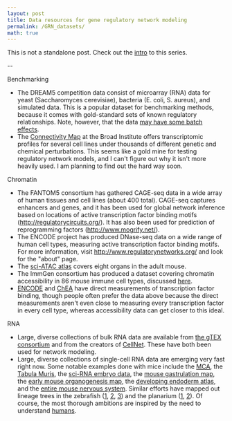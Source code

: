 ```yaml
---
layout: post
title: Data resources for gene regulatory network modeling
permalink: /GRN_datasets/
math: true
---
```


This is not a standalone post. Check out the [intro](https://ekernf01.github.io/GRN_intro) to this series.

--

Benchmarking


- The DREAM5 competition data consist of microarray (RNA) data for yeast (Saccharomyces cerevisiae), bacteria (E. coli, S. aureus), and simulated data. This is a popular dataset for benchmarking methods, because it comes with gold-standard sets of known regulatory relationships. Note, however, that the data [may have some batch effects](https://doi.org/10.1111/j.1749-6632.2008.04100.x).
- The [Connectivity Map](https://www.broadinstitute.org/connectivity-map-cmap) at the Broad Institute offers transcriptomic profiles for several cell lines under thousands of different genetic and chemical perturbations. This seems like a gold mine for testing regulatory network models, and I can't figure out why it isn't more heavily used. I am planning to find out the hard way soon.

Chromatin


- The FANTOM5 consortium has gathered CAGE-seq data in a wide array of human tissues and cell lines (about 400 total). CAGE-seq captures enhancers and genes, and it has been used for global network inference based on locations of active transcription factor binding motifs (http://regulatorycircuits.org/). It has also been used for prediction of reprogramming factors (http://www.mogrify.net/). 
- The ENCODE project has produced DNase-seq data on a wide range of human cell types, measuring active transcription factor binding motifs. For more information, visit <http://www.regulatorynetworks.org/>  and look for the "about" page. 
- The [sci-ATAC atlas](http://atlas.gs.washington.edu/mouse-atac/) covers eight organs in the adult mouse.
- The ImmGen consortium has produced a dataset covering chromatin accessibility in 86 mouse immune cell types, discussed [here](https://doi.org/10.1016/j.cell.2018.12.036).
- [ENCODE](<https://www.encodeproject.org/search/?type=experiment&replicates.library.biosample.uuid=d8ca0867-13cd-40df-9de0-29f9da53d935&status!=deleted&status!=revoked&status!=replaced&limit=all>) and [ChEA](<https://www.ncbi.nlm.nih.gov/pubmed/20709693>) have direct measurements of transcription factor binding, though people often prefer the data above because the direct measurements aren't even close to measuring every transcription factor in every cell type, whereas accessibility data can get closer to this ideal.

RNA


- Large, diverse collections of bulk RNA data are available from [the gTEX consortium](https://gtexportal.org/home/) and from the creators of [CellNet](http://pcahan1.github.io/cellnetr/). These have both been used for network modeling.
- Large, diverse collections of single-cell RNA data are emerging very fast right now. Some notable examples done with mice include the [MCA](http://bis.zju.edu.cn/MCA/), the [Tabula Muris](https://tabula-muris.ds.czbiohub.org/), the [sci-RNA embryo data](http://atlas.gs.washington.edu/hub/), the [mouse gastrulation map](https://marionilab.cruk.cam.ac.uk/MouseGastrulation2018/), the [early mouse organogenesis map](https://doi.org/10.1038/s41556-017-0013-z), the [developing endoderm atlas](https://www.nature.com/articles/s41586-019-1127-1), and the [entire mouse nervous system](https://www.cell.com/cell/pdf/S0092-8674(18)30789-X.pdf). Similar efforts have mapped out lineage trees in the zebrafish ([1](https://science.sciencemag.org/content/360/6392/eaar3131), [2](https://science.sciencemag.org/content/360/6392/981.abstract), [3](https://www.biorxiv.org/content/10.1101/738344v1.full.pdf)) and the planarium ([1](https://science.sciencemag.org/content/360/6391/eaaq1723), [2](https://science.sciencemag.org/content/360/6391/eaaq1736)). Of course, the most thorough ambitions are inspired by the need to understand [humans](https://elifesciences.org/articles/27041.pdf).
